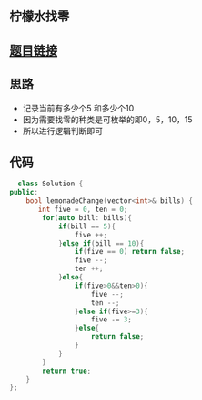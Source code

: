 ## 柠檬水找零
## [题目链接](https://leetcode-cn.com/problems/lemonade-change/solution/)
## 思路
- 记录当前有多少个5 和多少个10
- 因为需要找零的种类是可枚举的即0，5，10，15
- 所以进行逻辑判断即可
## 代码
```c++
  class Solution {
public:
    bool lemonadeChange(vector<int>& bills) {
       int five = 0, ten = 0;
        for(auto bill: bills){
            if(bill == 5){
                five ++;
            }else if(bill == 10){
                if(five == 0) return false;
                five --;
                ten ++;
            }else{
                if(five>0&&ten>0){
                    five --;
                    ten --;
                }else if(five>=3){
                    five -= 3;
                }else{
                    return false;
                }
            }
        }
        return true;
    }
};
```
